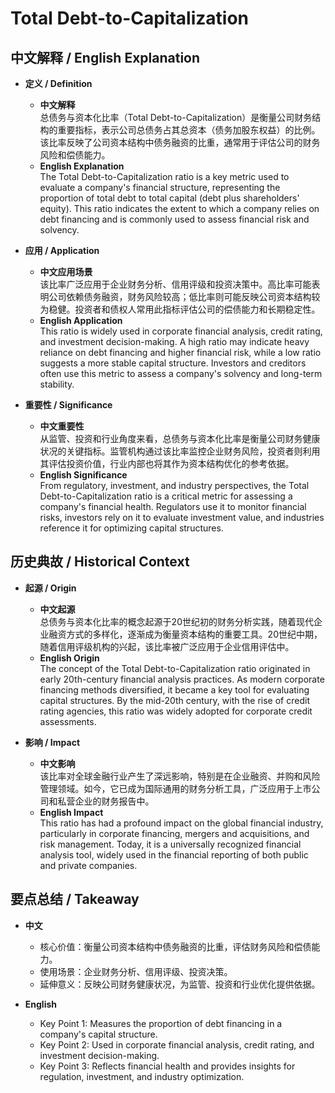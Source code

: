 # Total Debt-to-Capitalization

## 中文解释 / English Explanation

* **定义 / Definition**  
  - **中文解释**  
    总债务与资本化比率（Total Debt-to-Capitalization）是衡量公司财务结构的重要指标，表示公司总债务占其总资本（债务加股东权益）的比例。该比率反映了公司资本结构中债务融资的比重，通常用于评估公司的财务风险和偿债能力。  
  - **English Explanation**  
    The Total Debt-to-Capitalization ratio is a key metric used to evaluate a company's financial structure, representing the proportion of total debt to total capital (debt plus shareholders' equity). This ratio indicates the extent to which a company relies on debt financing and is commonly used to assess financial risk and solvency.

* **应用 / Application**  
  - **中文应用场景**  
    该比率广泛应用于企业财务分析、信用评级和投资决策中。高比率可能表明公司依赖债务融资，财务风险较高；低比率则可能反映公司资本结构较为稳健。投资者和债权人常用此指标评估公司的偿债能力和长期稳定性。  
  - **English Application**  
    This ratio is widely used in corporate financial analysis, credit rating, and investment decision-making. A high ratio may indicate heavy reliance on debt financing and higher financial risk, while a low ratio suggests a more stable capital structure. Investors and creditors often use this metric to assess a company's solvency and long-term stability.

* **重要性 / Significance**  
  - **中文重要性**  
    从监管、投资和行业角度来看，总债务与资本化比率是衡量公司财务健康状况的关键指标。监管机构通过该比率监控企业财务风险，投资者则利用其评估投资价值，行业内部也将其作为资本结构优化的参考依据。  
  - **English Significance**  
    From regulatory, investment, and industry perspectives, the Total Debt-to-Capitalization ratio is a critical metric for assessing a company's financial health. Regulators use it to monitor financial risks, investors rely on it to evaluate investment value, and industries reference it for optimizing capital structures.

## 历史典故 / Historical Context

* **起源 / Origin**  
  - **中文起源**  
    总债务与资本化比率的概念起源于20世纪初的财务分析实践，随着现代企业融资方式的多样化，逐渐成为衡量资本结构的重要工具。20世纪中期，随着信用评级机构的兴起，该比率被广泛应用于企业信用评估中。  
  - **English Origin**  
    The concept of the Total Debt-to-Capitalization ratio originated in early 20th-century financial analysis practices. As modern corporate financing methods diversified, it became a key tool for evaluating capital structures. By the mid-20th century, with the rise of credit rating agencies, this ratio was widely adopted for corporate credit assessments.

* **影响 / Impact**  
  - **中文影响**  
    该比率对全球金融行业产生了深远影响，特别是在企业融资、并购和风险管理领域。如今，它已成为国际通用的财务分析工具，广泛应用于上市公司和私营企业的财务报告中。  
  - **English Impact**  
    This ratio has had a profound impact on the global financial industry, particularly in corporate financing, mergers and acquisitions, and risk management. Today, it is a universally recognized financial analysis tool, widely used in the financial reporting of both public and private companies.

## 要点总结 / Takeaway

* **中文**  
  - 核心价值：衡量公司资本结构中债务融资的比重，评估财务风险和偿债能力。  
  - 使用场景：企业财务分析、信用评级、投资决策。  
  - 延伸意义：反映公司财务健康状况，为监管、投资和行业优化提供依据。  

* **English**  
  - Key Point 1: Measures the proportion of debt financing in a company's capital structure.  
  - Key Point 2: Used in corporate financial analysis, credit rating, and investment decision-making.  
  - Key Point 3: Reflects financial health and provides insights for regulation, investment, and industry optimization.